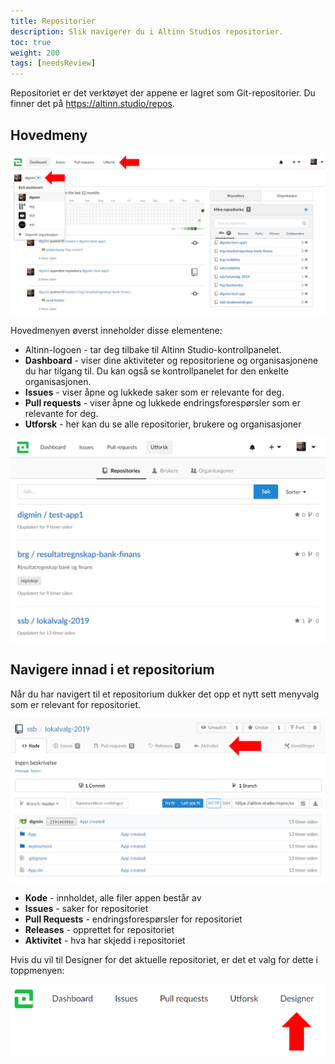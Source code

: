 ```yaml
---
title: Repositorier
description: Slik navigerer du i Altinn Studios repositorier.
toc: true
weight: 200
tags: [needsReview]
---
```


Repositoriet er det verktøyet der appene er lagret som Git-repositorier. Du finner det på
https://altinn.studio/repos.

## Hovedmeny
![Menyer Repositorier](repos-menus.png "Menyer i Altinn Studios repositorier")

Hovedmenyen øverst inneholder disse elementene:

- Altinn-logoen - tar deg tilbake til Altinn Studio-kontrollpanelet.
- **Dashboard** - viser dine aktiviteter og repositoriene og organisasjonene du har tilgang til. Du kan også se kontrollpanelet for den enkelte organisasjonen.
- **Issues** - viser åpne og lukkede saker som er relevante for deg.
- **Pull requests** - viser åpne og lukkede endringsforespørsler som er relevante for deg.
- **Utforsk** - her kan du se alle repositorier, brukere og organisasjoner

![Utforske repositorier](repos-explore.png "Utforsk")

## Navigere innad i et repositorium
Når du har navigert til et repositorium dukker det opp et nytt sett menyvalg som er relevant for repositoriet.

![Menyer i et repositorium](navigate-repository.png "Menyer i et repositorium")

- **Kode** - innholdet, alle filer appen består av
- **Issues** - saker for repositoriet
- **Pull Requests** - endringsforespørsler for repositoriet
- **Releases** - opprettet for repositoriet
- **Aktivitet** - hva har skjedd i repositoriet

Hvis du vil til Designer for det aktuelle repositoriet, er det et valg for dette i toppmenyen:

![Menyelementet Designer](navigate-to-designer.png "Navigere til Designer")
